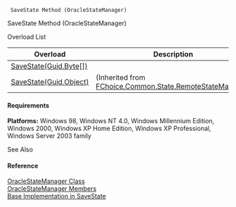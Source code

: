 ﻿     SaveState Method (OracleStateManager)                                                   

SaveState Method (OracleStateManager)

Overload List

| Overload | Description |
| --- | --- |
| [SaveState(Guid,Byte\[\])](FChoice.Common~FChoice.Common.State.OracleStateManager~SaveState(Guid,Byte[]).md) |   |
| [SaveState(Guid,Object)](FChoice.Common~FChoice.Common.State.RemoteStateManager~SaveState(Guid,Object).md) | (Inherited from [FChoice.Common.State.RemoteStateManager](FChoice.Common~FChoice.Common.State.RemoteStateManager.md)) |

#### Requirements

**Platforms:** Windows 98, Windows NT 4.0, Windows Millennium Edition, Windows 2000, Windows XP Home Edition, Windows XP Professional, Windows Server 2003 family

See Also

#### Reference

[OracleStateManager Class](FChoice.Common~FChoice.Common.State.OracleStateManager.md)  
[OracleStateManager Members](FChoice.Common~FChoice.Common.State.OracleStateManager_members.md)  
[Base Implementation in SaveState](FChoice.Common~FChoice.Common.State.RemoteStateManager~SaveState.md)